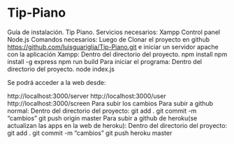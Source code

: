 # Tip-Piano
Guía de instalación.
Tip Piano.
Servicios necesarios:
Xampp Control panel
Node.js
Comandos necesarios:
Luego de Clonar el proyecto en github https://github.com/luisguariglia/Tip-Piano.git
e iniciar un servidor apache con la aplicación Xampp:
Dentro del directorio del proyecto.
npm install
npm install -g express
npm run build
Para iniciar el programa:
Dentro del directorio del proyecto.
node index.js

Se podrá acceder a la web desde:

http://localhost:3000/server
http://localhost:3000/user
http://localhost:3000/screen
Para subir los cambios
Para subir a github normal:
Dentro del directorio del proyecto:
git add .
git commit -m “cambios”
git push origin master
Para subir a github de heroku(se actualizan las apps en la web de heroku):
Dentro del directorio del proyecto:
git add .
git commit -m “cambios”
git push heroku master
